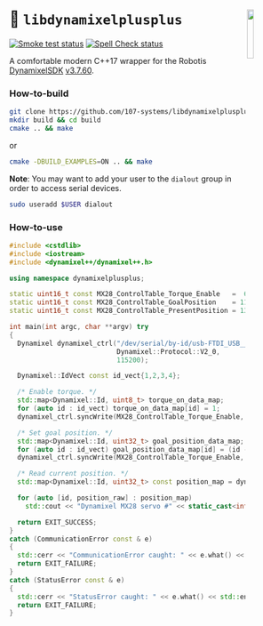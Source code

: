 <a href="https://107-systems.org/"><img align="right" src="https://raw.githubusercontent.com/107-systems/.github/main/logo/107-systems.png" width="15%"></a>
:floppy_disk: `libdynamixelplusplus`
====================================
[![Smoke test status](https://github.com/107-systems/libdynamixelplusplus/actions/workflows/smoke-test.yml/badge.svg)](https://github.com/107-systems/libdynamixelplusplus/actions/workflows/smoke-test.yml)
[![Spell Check status](https://github.com/107-systems/libdynamixelplusplus/actions/workflows/spell-check.yml/badge.svg)](https://github.com/107-systems/libdynamixelplusplus/actions/workflows/spell-check.yml)

A comfortable modern C++17 wrapper for the Robotis [DynamixelSDK](https://github.com/ROBOTIS-GIT/DynamixelSDK) [v3.7.60](https://github.com/ROBOTIS-GIT/DynamixelSDK/releases/tag/3.7.60).

### How-to-build
```bash
git clone https://github.com/107-systems/libdynamixelplusplus && cd libdynamixelplusplus
mkdir build && cd build
cmake .. && make
```
or
```bash
cmake -DBUILD_EXAMPLES=ON .. && make
```
**Note**: You may want to add your user to the `dialout` group in order to access serial devices.
```bash
sudo useradd $USER dialout
```

### How-to-use
```C++
#include <cstdlib>
#include <iostream>
#include <dynamixel++/dynamixel++.h>

using namespace dynamixelplusplus;

static uint16_t const MX28_ControlTable_Torque_Enable   =  64;
static uint16_t const MX28_ControlTable_GoalPosition    = 116;
static uint16_t const MX28_ControlTable_PresentPosition = 132;

int main(int argc, char **argv) try
{
  Dynamixel dynamixel_ctrl("/dev/serial/by-id/usb-FTDI_USB__-__Serial_Converter_FT4NNZ55-if00-port0",
                           Dynamixel::Protocol::V2_0,
                           115200);

  Dynamixel::IdVect const id_vect{1,2,3,4};

  /* Enable torque. */
  std::map<Dynamixel::Id, uint8_t> torque_on_data_map;
  for (auto id : id_vect) torque_on_data_map[id] = 1;
  dynamixel_ctrl.syncWrite(MX28_ControlTable_Torque_Enable, torque_on_data_map);

  /* Set goal position. */
  std::map<Dynamixel::Id, uint32_t> goal_position_data_map;
  for (auto id : id_vect) goal_position_data_map[id] = (id - 1) * 1024;
  dynamixel_ctrl.syncWrite(MX28_ControlTable_Torque_Enable, goal_position_data_map);

  /* Read current position. */
  std::map<Dynamixel::Id, uint32_t> const position_map = dynamixel_ctrl.syncRead<uint32_t>(MX28_ControlTable_PresentPosition, id_vect);

  for (auto [id, position_raw] : position_map)
    std::cout << "Dynamixel MX28 servo #" << static_cast<int>(id) << ": " << position_raw << std::endl;

  return EXIT_SUCCESS;
}
catch (CommunicationError const & e)
{
  std::cerr << "CommunicationError caught: " << e.what() << std::endl;
  return EXIT_FAILURE;
}
catch (StatusError const & e)
{
  std::cerr << "StatusError caught: " << e.what() << std::endl;
  return EXIT_FAILURE;
}
```
